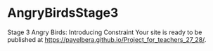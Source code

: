 # AngryBirdsStage3
Stage 3 Angry Birds: Introducing Constraint
Your site is ready to be published at https://payelbera.github.io/Project_for_teachers_27_28/.
